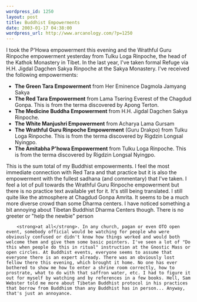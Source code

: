 ```yaml
--- 
wordpress_id: 1250
layout: post
title: Buddhist Empowerments
date: 2003-01-17 04:38:00
wordpress_url: http://www.arcanology.com/?p=1250
---
```

I took the P'Howa empowerment this evening and the Wrathful Guru Rinpoche empowerment yesterday from Tulku Loga Rinpoche, the head of the Kathok Monastery in Tibet. In the last year, I've taken formal Refuge via H.H. Jigdal Dagchen Sakya Rinpoche at the Sakya Monastery. I've received the following empowerments: <ul>
          <li>
            <strong>The Green Tara Empowerment</strong> from Her Eminence Dagmola Jamyang Sakya
          </li>
          <li>
            <strong>The Red Tara Empowerment</strong> from Lama Tsering Everest of the Chagdud Gonpa. This is from the terma discovered by Apong Terton.
          </li>
          <li>
            <strong>The Medicine Buddha Empowerment</strong> from H.H. Jigdal Dagchen Sakya Rinpoche.
          </li>
          <li>
            <strong>The White Manjushri Empowerment</strong> from Acharya Lama Gursam
          </li>
          <li>
            <strong>The Wrathful Guru Rinpoche Empowerment</strong> (Guru Drakpo) from Tulku Loga Rinpoche. This is from the terma discovered by Rigdzin Longsal Nyingpo.
          </li>
          <li>
            <strong>The Amitabha P'howa Empowerment</strong> from Tulku Loga Rinpoche. This is from the terma discovered by Rigdzin Longsal Nyingpo.
          </li>
        </ul> This is the sum total of my Buddhist empowerments. I feel the most immediate connection with Red Tara and that practice but it is also the empowerment with the fullest sadhana (and commentary) that I've taken. I feel a lot of pull towards the Wrathful Guru Rinpoche empowerment but there is no practice text available yet for it. It's still being translated. I still quite like the atmosphere at Chagdud Gonpa Amrita. It seems to be a much more diverse crowd than some Dharma centers. I have noticed something a bit annoying about Tibetan Buddhist Dharma Centers though. There is no greeter or "help the newbie" person 
        
        <strong>at all</strong>. In any church, pagan or even OTO open event, somebody official would be watching for people who were obviously confused or didn't know how things worked and would both welcome them and give them some basic pointers. I've seen a lot of "Do this when people do this in ritual" instruction at the Gnostic Mass or open circles. At Buddhist events, everyone seems to assume that everyone there is an expert already. There was an obviously lost fellow there this evening, which brought it home. No one has ever bothered to show me how to enter a shrine room correctly, how to prostrate, what to do with that saffron water, etc. I had to figure it out for myself by watching and by references in a few books. Hell, Sam Webster told me more about Tibetan Buddhist protocol in his practices that borrow from Buddhism than any Buddhist has in person... Anyway, that's just an annoyance.